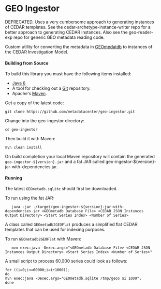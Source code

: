 GEO Ingestor
============

DEPRECATED. Uses a very cumbersome approach to generating instances of CEDAR templates. See the cedar-archetype-instance-writer
repo for a better approach to generating CEDAR instances.  Also see the geo-reader-exp repo for generic GEO metadata reading code.

Custom utility for converting the metadata in [GEOmedatdb](http://gbnci.abcc.ncifcrf.gov/geo/) 
to instances of the CEDAR Investigation Model.

#### Building from Source

To build this library you must have the following items installed:

+ [Java 8](http://www.oracle.com/technetwork/java/javase/downloads/index.html)
+ A tool for checking out a [Git](http://git-scm.com/) repository.
+ Apache's [Maven](http://maven.apache.org/index.html).

Get a copy of the latest code:

    git clone https://github.com/metadatacenter/geo-ingestor.git 

Change into the geo-ingestor directory:

    cd geo-ingestor

Then build it with Maven:

    mvn clean install

On build completion your local Maven repository will contain the generated ```geo-ingestor-${version}.jar``` and a fat JAR called geo-ingestor-${version}-jar-with-dependencies.jar.

#### Running


The latest ```GEOmetadb.sqlite``` should first be downloaded.

To run using the fat JAR:

```
   java -jar ./target/geo-ingestor-${version}-jar-with-dependencies.jar <GEOmetadb Database File> <CEDAR JSON Instances Output Directory> <Start Series Index> <Number of Series>
```

A class called ```GEOmetadb2GEOFlat``` produces a simplified flat CEDAR templates that can be used for indexing purposes.

To run ```GEOmetadb2GEOFlat``` with Maven:

```
   mvn exec:java -Dexec.args="<GEOmetadb Database File> <CEDAR JSON Instances Output Directory> <Start Series Index> <Number of Series>"
```

A small script to process 60,000 series could look as follows:


```
for ((i=0;i<=60000;i=i+1000));  
do 
mvn exec:java -Dexec.args="GEOmetadb.sqlite /tmp/geoo $i 1000"; 
done
```
